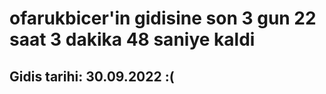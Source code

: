 # ofarukbicer'in gidisine son 3 gun 22 saat 3 dakika 48 saniye kaldi

## Gidis tarihi: 30.09.2022 :(
